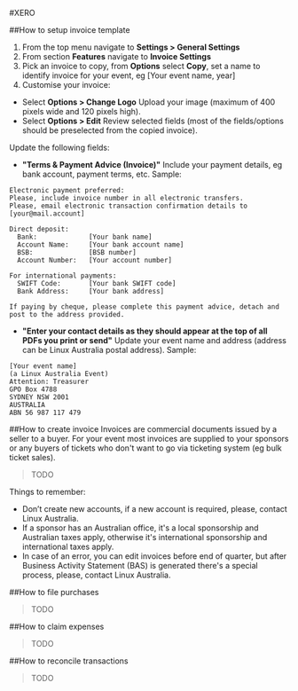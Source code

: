 #XERO

##How to setup invoice template

1. From the top menu navigate to **Settings > General Settings**
2. From section **Features** navigate to **Invoice Settings**
3. Pick an invoice to copy, from **Options** select **Copy**, set a name to identify invoice for your event, eg [Your event name, year]
4. Customise your invoice:
* Select **Options > Change Logo**
Upload your image (maximum of 400 pixels wide and 120 pixels high).
* Select **Options > Edit**
Review selected fields (most of the fields/options should be preselected from the copied invoice). 

Update the following fields:

* **"Terms & Payment Advice (Invoice)"**
Include your payment details, eg bank account, payment terms, etc. Sample:

```
Electronic payment preferred:
Please, include invoice number in all electronic transfers.
Please, email electronic transaction confirmation details to [your@mail.account]

Direct deposit:
  Bank:             [Your bank name] 
  Account Name:     [Your bank account name]
  BSB:              [BSB number]
  Account Number:   [Your account number]

For international payments:
  SWIFT Code:       [Your bank SWIFT code]
  Bank Address:     [Your bank address]

If paying by cheque, please complete this payment advice, detach and post to the address provided.
```



* **"Enter your contact details as they should appear at the top of all PDFs you print or send"**
Update your event name and address (address can be Linux Australia postal address). Sample:

```
[Your event name]
(a Linux Australia Event)
Attention: Treasurer
GPO Box 4788
SYDNEY NSW 2001
AUSTRALIA
ABN 56 987 117 479
```

##How to create invoice
Invoices are commercial documents issued by a seller to a buyer. For your event most invoices are supplied to your sponsors or any buyers of tickets who don't want to go via ticketing system (eg bulk ticket sales).

>TODO

Things to remember:

* Don’t create new accounts, if a new account is required, please, contact Linux Australia.
* If a sponsor has an Australian office, it's a local sponsorship and Australian taxes apply, otherwise it's international sponsorship and international taxes apply.
* In case of an error, you can edit invoices before end of quarter, but after Business Activity Statement (BAS) is generated there's a special process, please, contact Linux Australia.


##How to file purchases
>TODO

##How to claim expenses
>TODO

##How to reconcile transactions
>TODO
